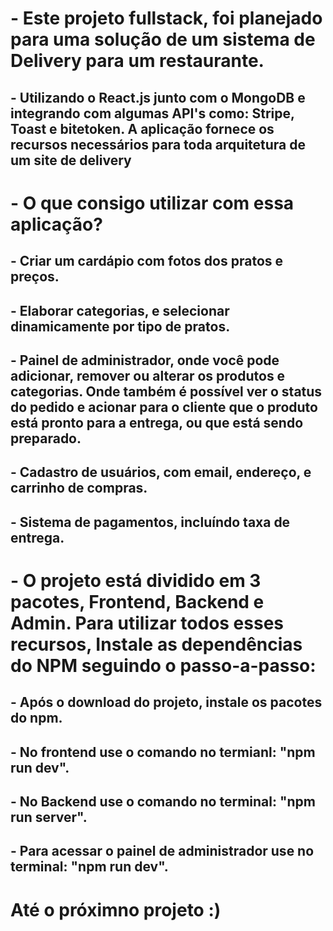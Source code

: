 # - Este projeto fullstack, foi planejado para uma solução de um sistema de Delivery para um restaurante.
## - Utilizando o React.js junto com o MongoDB e integrando com algumas API's como: Stripe, Toast e bitetoken. A aplicação fornece os recursos necessários para toda arquitetura de um site de delivery
# - O que consigo utilizar com essa aplicação?
## - Criar um cardápio com fotos dos pratos e preços.
## - Elaborar categorias, e selecionar dinamicamente por tipo de pratos.
## - Painel de administrador, onde você pode adicionar, remover ou alterar os produtos e categorias. Onde também é possível ver o status do pedido e acionar para o cliente que o produto está pronto para a entrega, ou que está sendo preparado.
## - Cadastro de usuários, com email, endereço, e carrinho de compras.
## - Sistema de pagamentos, incluíndo taxa de entrega.
# - O projeto está dividido em 3 pacotes, Frontend, Backend e Admin. Para utilizar todos esses recursos, Instale as dependências do NPM seguindo o passo-a-passo:
## - Após o download do projeto, instale os pacotes do npm.
## - No frontend use o comando no termianl: "npm run dev".
## - No Backend use o comando no terminal: "npm run server".
## - Para acessar o painel de administrador use no terminal: "npm run dev".
# Até o próximno projeto :) 
